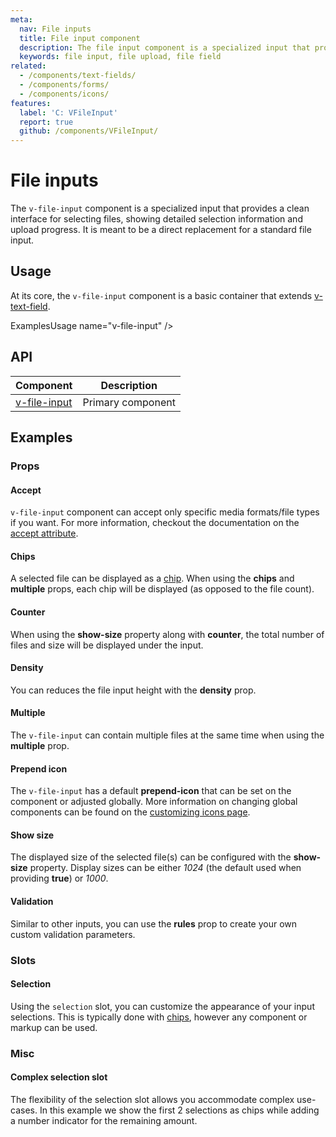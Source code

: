 ```yaml
---
meta:
  nav: File inputs
  title: File input component
  description: The file input component is a specialized input that provides a clean interface for selecting files, showing detailed selection information and upload progress.
  keywords: file input, file upload, file field
related:
  - /components/text-fields/
  - /components/forms/
  - /components/icons/
features:
  label: 'C: VFileInput'
  report: true
  github: /components/VFileInput/
---
```


# File inputs

The `v-file-input` component is a specialized input that provides a clean interface for selecting files, showing detailed selection information and upload progress. It is meant to be a direct replacement for a standard file input.

<PageFeatures />

## Usage

At its core, the `v-file-input` component is a basic container that extends [v-text-field](/components/text-fields).

ExamplesUsage name="v-file-input" />

<PromotedEntry />

## API

| Component | Description |
| - | - |
| [v-file-input](/api/v-file-input/) | Primary component |

<ApiInline hide-links />

## Examples

### Props

#### Accept

`v-file-input` component can accept only specific media formats/file types if you want. For more information, checkout the documentation on the [accept attribute](https://developer.mozilla.org/en-US/docs/Web/HTML/Element/input/file#accept).

<ExamplesExample file="v-file-input/prop-accept" />

#### Chips

A selected file can be displayed as a [chip](/components/chips). When using the **chips** and **multiple** props, each chip will be displayed (as opposed to the file count).

<ExamplesExample file="v-file-input/prop-chips" />

#### Counter

When using the **show-size** property along with **counter**, the total number of files and size will be displayed under the input.

<ExamplesExample file="v-file-input/prop-counter" />

#### Density

You can reduces the file input height with the **density** prop.

<ExamplesExample file="v-file-input/prop-dense" />

#### Multiple

The `v-file-input` can contain multiple files at the same time when using the **multiple** prop.

<ExamplesExample file="v-file-input/prop-multiple" />

#### Prepend icon

The `v-file-input` has a default **prepend-icon** that can be set on the component or adjusted globally. More information on changing global components can be found on the [customizing icons page](/features/icon-fonts).

<ExamplesExample file="v-file-input/prop-prepend-icon" />

#### Show size

The displayed size of the selected file(s) can be configured with the **show-size** property. Display sizes can be either _1024_ (the default used when providing **true**) or _1000_.

<ExamplesExample file="v-file-input/prop-show-size" />

#### Validation

Similar to other inputs, you can use the **rules** prop to create your own custom validation parameters.

<ExamplesExample file="v-file-input/prop-validation" />

### Slots

#### Selection

Using the `selection` slot, you can customize the appearance of your input selections. This is typically done with [chips](/components/chips), however any component or markup can be used.

<ExamplesExample file="v-file-input/slot-selection" />

### Misc

#### Complex selection slot

The flexibility of the selection slot allows you accommodate complex use-cases. In this example we show the first 2 selections as chips while adding a number indicator for the remaining amount.

<ExamplesExample file="v-file-input/misc-complex-selection" />
